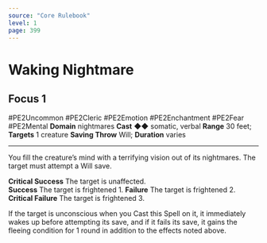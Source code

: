 ```yaml
---
source: "Core Rulebook"
level: 1
page: 399
---
```


# Waking Nightmare
## Focus 1
#PE2Uncommon #PE2Cleric #PE2Emotion #PE2Enchantment #PE2Fear #PE2Mental 
**Domain** nightmares
**Cast** ◆◆ somatic, verbal
**Range** 30 feet; **Targets** 1 creature
**Saving Throw** Will; **Duration** varies

-----
You fill the creature’s mind with a terrifying vision out of its nightmares. The target must attempt a Will save.  

**Critical Success** The target is unaffected.  
**Success** The target is frightened 1. 
**Failure** The target is frightened 2.
**Critical Failure** The target is frightened 3.  

If the target is unconscious when you Cast this Spell on it, it immediately wakes up before attempting its save, and if it fails its save, it gains the fleeing condition for 1 round in addition to the effects noted above.
